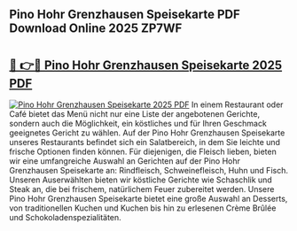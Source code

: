 ## Pino Hohr Grenzhausen Speisekarte PDF Download Online 2025 ZP7WF

# <h2><a href="http://gcanc6x.nevu.top/?p=Pino+Hohr+Grenzhausen+Speisekarte">🔗 👉🔴 Pino Hohr Grenzhausen Speisekarte 2025 PDF</a></h2>

[![Pino Hohr Grenzhausen Speisekarte 2025 PDF](https://i.imgur.com/dBaPXMq.png)](http://gcanc6x.nevu.top/?p=Pino+Hohr+Grenzhausen+Speisekarte)
In einem Restaurant oder Café bietet das Menü nicht nur eine Liste der angebotenen Gerichte, sondern auch die Möglichkeit, ein köstliches und für Ihren Geschmack geeignetes Gericht zu wählen. Auf der Pino Hohr Grenzhausen Speisekarte unseres Restaurants befindet sich ein Salatbereich, in dem Sie leichte und frische Optionen finden können. Für diejenigen, die Fleisch lieben, bieten wir eine umfangreiche Auswahl an Gerichten auf der Pino Hohr Grenzhausen Speisekarte an: Rindfleisch, Schweinefleisch, Huhn und Fisch. Unseren Auserwählten bieten wir köstliche Gerichte wie Schaschlik und Steak an, die bei frischem, natürlichem Feuer zubereitet werden. Unsere Pino Hohr Grenzhausen Speisekarte bietet eine große Auswahl an Desserts, von traditionellen Kuchen und Kuchen bis hin zu erlesenen Crème Brûlée und Schokoladenspezialitäten.
